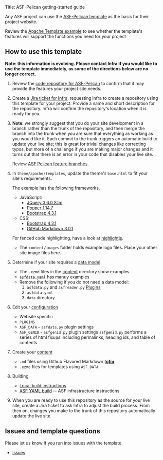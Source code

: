 Title: ASF-Pelican getting-started guide

Any ASF project can use the [ASF-Pelican template](asf-pelican.html) as the basis for their project website. 

Review the [Apache Template example](https://template.staged.apache.org/) to see whether the template's features will support the functions you need for your project


## How to use this template

**Note: this information is evolving. Please contact Infra if you would like to use the template immediately, as some of the directions below are no longer correct.**

1. Review the <a href="https://github.com/apache/template-site" target="_blank">code repository for ASF-Pelican</a> to confirm that it may provide the features your project site needs.

2. Create a <a href="https://issues.apache.org/jira/Jira" target="_blank">Jira ticket for Infra</a>, requesting Infra to create a repository using this template for your project. Provide a name and short description for the repository. Infra will confirm the repository's location when it is ready for you.

3. **Note**: we strongly suggest that you do your site development in a branch rather than the trunk of the repository, and then merge the branch into the trunk when you are sure that everything as working as you would like it. Each commit to the trunk triggers an automatic build to update your live site; this is great for trivial changes like correcting typos, but more of a challenge if you are making major changes and it turns out that there is an error in your code that disables your live site. 

   Review [ASF Pelican feature branches](asf-pelican-branches.html).

4. In `theme/apache/templates`, update the theme's `base.html` to fit your site's requirements.

   The example has the following frameworks.

     - JavaScript:
       - [JQuery 3.6.0 Slim](https://code.jquery.com/jquery-3.6.0.slim.js)
       - [Popper 1.14.7](https://cdnjs.cloudflare.com/ajax/libs/popper.js/1.14.7/umd/popper.js)
       - [Bootstrap 4.3.1](https://stackpath.bootstrapcdn.com/bootstrap/4.3.1/js/bootstrap.js)
     - CSS:
       - [Bootstrap 4.3.1](https://stackpath.bootstrapcdn.com/bootstrap/4.3.1/css/bootstrap.css)
       - [GitHub Markdown 3.0.1](https://cdnjs.cloudflare.com/ajax/libs/github-markdown-css/3.0.1/github-markdown.css)

     For fenced code highlighting, have a look at [highlightjs](https://highlightjs.org).

   - The `content/images` folder holds example logo files. Place your other site image files here.

5. Determine if your site requires a [data model](https://infra.apache.org/asf-pelican-data.html).

   - The `.ezmd` files in the [content](content) directory show examples
   - [`asfdata.yaml`](asfdata.yaml) has manuy examples
   - Remove the following if you do not need a data model:
     1. `asfdata.py` and `asfreader.py` [Plugins](/theme/plugins)
     2. `asfdata.yaml`
     3. `data` directory

6. Edit your [configuration](pelicanconf.py)

   - Website specific
   - `PLUGINS`
   - `ASF_DATA` - `asfdata.py` plugin settings
   - `ASF_GENID` - `asfgenid.py` plugin settings
     `asfgenid.py` performs a series of html fixups including permalinks, heading ids, and table of contents

7. Create your [content](content)

   - `.md` files using Github Flavored Markdown ([**gfm**](https://infra.apache.org/gfm.html)
   - `.ezmd` files for templates using `ASF_DATA`

8. Building

   - [Local build instructions](https://infra.apache.org/asf-pelican-local.html)
   - [ASF YAML build](.asf.yaml) -- ASF infrastructure instructions

9. When you are ready to use this repository as the source for your live site, create a Jira ticket to ask Infra to adjust the build process. From then on, changes you make to the trunk of this repository automatically update the live site.

## Issues and template questions

Please let us know if you run into issues with the template.

   - [Issues](https://github.com/apache/template-site/issues)
